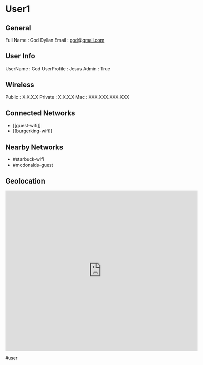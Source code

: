 # User1

## General
Full Name : God Dyllan
Email : god@gmail.com

## User Info
UserName : God
UserProfile : Jesus
Admin : True

## Wireless
Public : X.X.X.X
Private : X.X.X.X
Mac : XXX.XXX.XXX.XXX

## Connected Networks
- [[guest-wifi]]
- [[burgerking-wifi]]

## Nearby Networks
- #starbuck-wifi 
- #mcdonalds-guest

## Geolocation
<div class="mapouter"><div class="gmap_canvas"><iframe width="600" height="500" id="gmap_canvas" src="https://maps.google.com/maps?q=40.7484405,-73.9878531&t=k&z=13&ie=UTF8&iwloc=&output=embed" frameborder="0" scrolling="no" marginheight="0" marginwidth="0"></iframe><a href="https://2piratebay.org">pirate bay</a><br><style>.mapouter{position:relative;text-align:right;height:500px;width:600px;}</style><a href="https://www.embedgooglemap.net">google maps insert</a><style>.gmap_canvas {overflow:hidden;background:none!important;height:500px;width:600px;}</style></div></div>

#user